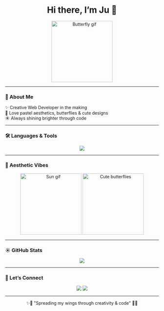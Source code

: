 <h1 align="center">Hi there, I’m Ju 🦋</h1>

<p align="center">
  <img src="https://media.giphy.com/media/3o7qE1YN7aBOFPRw8E/giphy.gif" width="200" alt="Butterfly gif"/>
</p>

---

### 🌸 About Me
✨ Creative Web Developer in the making  
🦋 Love pastel aesthetics, butterflies & cute designs  
☀️ Always shining brighter through code  

---

### 🛠️ Languages & Tools  
<p align="center">
  <img src="https://skillicons.dev/icons?i=html,css,js,react,nodejs,python,git,github,vscode" />
</p>

---

### 🦋 Aesthetic Vibes
<p align="center">
  <img src="https://media.giphy.com/media/l0MYC0LajbaPoEADu/giphy.gif" width="200" alt="Sun gif"/>  
  <img src="https://media.giphy.com/media/26tOZ42Mg6pbTUPHW/giphy.gif" width="200" alt="Cute butterflies"/>  
</p>

---

### ☀️ GitHub Stats
<p align="center">
  <img src="https://github-readme-stats.vercel.app/api?username=TON-USERNAME&show_icons=true&theme=rose_pine" />
</p>

---

### 🌷 Let’s Connect
<p align="center">
  <a href="https://www.linkedin.com/in/TON-LINKEDIN/"><img src="https://img.shields.io/badge/-LinkedIn-pink?style=for-the-badge&logo=linkedin&logoColor=white" /></a>
  <a href="mailto:TON-MAIL"><img src="https://img.shields.io/badge/-Email-ffcce6?style=for-the-badge&logo=gmail&logoColor=white" /></a>
</p>

---

<p align="center">✨🦋 "Spreading my wings through creativity & code" 🦋✨</p>
